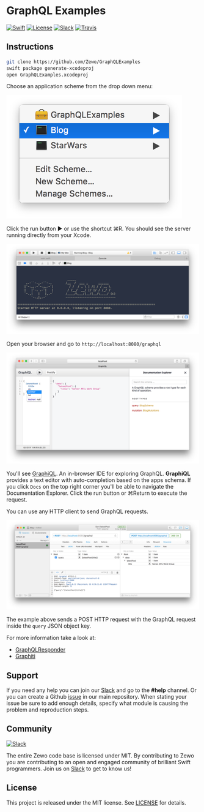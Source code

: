 # GraphQL Examples

[![Swift][swift-badge]][swift-url]
[![License][mit-badge]][mit-url]
[![Slack][slack-badge]][slack-url]
[![Travis][travis-badge]][travis-url]

## Instructions

```sh
git clone https://github.com/Zewo/GraphQLExamples
swift package generate-xcodeproj
open GraphQLExamples.xcodeproj
```

Choose an application scheme from the drop down menu:

![App Scheme](Images/Schemes.png)

Click the run button ► or use the shortcut ⌘R. You should see the server running directly from your Xcode.

![App Scheme](Images/Console.png)

Open your browser and go to `http://localhost:8080/graphql`

![App Scheme](Images/GraphiQL.png)

You'll see [GraphiQL](https://github.com/graphql/graphiql). An in-browser IDE for exploring GraphQL. **GraphiQL** provides a text editor with auto-completion based on the apps schema. If you click `Docs` on the top right corner you'll be able to navigate the Documentation Explorer. Click the run button or ⌘Return to execute the request.

You can use any HTTP client to send GraphQL requests.

![Paw](Images/Paw.png)

The example above sends a POST HTTP request with the GraphQL request inside the `query` JSON object key.

For more information take a look at:

- [GraphQLResponder](https://github.com/Zewo/GraphQLResponder)
- [Graphiti](https://github.com/GraphQLSwift/Graphiti)

## Support

If you need any help you can join our [Slack](http://slack.zewo.io) and go to the **#help** channel. Or you can create a Github [issue](https://github.com/Zewo/Zewo/issues/new) in our main repository. When stating your issue be sure to add enough details, specify what module is causing the problem and reproduction steps.

## Community

[![Slack][slack-image]][slack-url]

The entire Zewo code base is licensed under MIT. By contributing to Zewo you are contributing to an open and engaged community of brilliant Swift programmers. Join us on [Slack](http://slack.zewo.io) to get to know us!

## License

This project is released under the MIT license. See [LICENSE](LICENSE) for details.

[swift-badge]: https://img.shields.io/badge/Swift-3.0-orange.svg?style=flat
[swift-url]: https://swift.org
[mit-badge]: https://img.shields.io/badge/License-MIT-blue.svg?style=flat
[mit-url]: https://tldrlegal.com/license/mit-license
[slack-image]: http://s13.postimg.org/ybwy92ktf/Slack.png
[slack-badge]: https://zewo-slackin.herokuapp.com/badge.svg
[slack-url]: http://slack.zewo.io
[travis-badge]: https://travis-ci.org/Zewo/GraphQLExamples.svg?branch=master
[travis-url]: https://travis-ci.org/Zewo/GraphQLExamples

